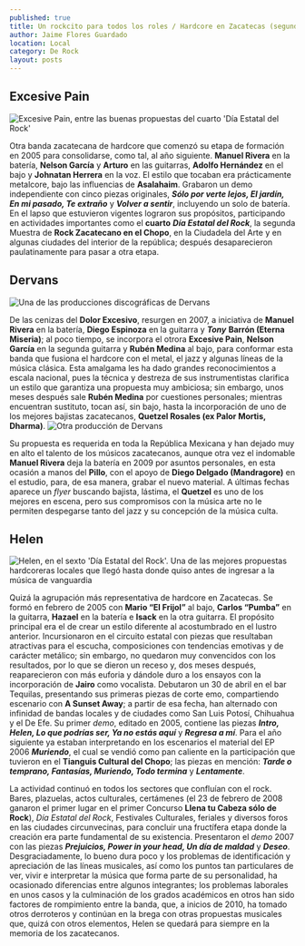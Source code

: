 ```yaml
---
published: true
title: Un rockcito para todos los roles / Hardcore en Zacatecas (segunda parte)
author: Jaime Flores Guardado
location: Local
category: De Rock
layout: posts
---
```


## Excesive Pain
![Excesive Pain, entre las buenas propuestas del cuarto 'Día Estatal del Rock'](http://i.imgur.com/EeMvVTym.jpg)

Otra banda zacatecana de hardcore que comenzó su etapa de formación en 2005 para consolidarse, como tal, al año siguiente. **Manuel Rivera** en la batería, **Nelson García** y **Arturo** en las guitarras, **Adolfo Hernández** en el bajo y **Johnatan Herrera** en la voz. El estilo que tocaban era prácticamente metalcore, bajo las influencias de **Asalahaim**. Grabaron un demo independiente con cinco piezas originales, _**Sólo por verte lejos, El jardín, En mi pasado, Te extraño**_ y _**Volver a sentir**_, incluyendo un solo de batería. En el lapso que estuvieron vigentes lograron sus propósitos, participando en actividades importantes como el **cuarto** _**Día Estatal del Rock**_, la segunda Muestra de **Rock Zacatecano en el Chopo**, en la Ciudadela del Arte y en algunas ciudades del interior de la república; después desaparecieron paulatinamente para pasar a otra etapa.

## Dervans
![Una de las producciones discográficas de Dervans](http://i.imgur.com/PQ4fLQIm.jpg)

De las cenizas del **Dolor Excesivo**, resurgen en 2007, a iniciativa de **Manuel Rivera** en la batería, **Diego Espinoza** en la guitarra y _**Tony**_ **Barrón (Eterna Miseria)**; al poco tiempo, se incorpora el otrora **Excesive Pain**, **Nelson García** en la segunda guitarra y **Rubén Medina** al bajo, para conformar esta banda que fusiona el hardcore con el metal, el jazz y algunas líneas de la música clásica. Esta amalgama les ha dado grandes reconocimientos a escala nacional, pues la técnica y destreza de sus instrumentistas clarifica un estilo que garantiza una propuesta muy ambiciosa; sin embargo, unos meses después sale **Rubén Medina** por cuestiones personales; mientras encuentran sustituto, tocan así, sin bajo, hasta la incorporación de uno de los mejores bajistas zacatecanos, **Quetzel Rosales (ex Palor Mortis, Dharma)**. 
![Otra producción de Dervans](http://i.imgur.com/6Ks3TdOm.jpg)

Su propuesta es requerida en toda la República Mexicana y han dejado muy en alto el talento de los músicos zacatecanos, aunque otra vez el indomable **Manuel Rivera** deja la batería en 2009 por asuntos personales, en esta ocasión a manos del **Pillo**, con el apoyo de **Diego Delgado (Mandragore)** en el estudio, para, de esa manera, grabar el nuevo material. A últimas fechas aparece un _flyer_ buscando bajista, lástima, el **Quetzel** es uno de los mejores en escena, pero sus compromisos con la música arte no le permiten despegarse tanto del jazz y su concepción de la música culta.

## Helen
![Helen, en el sexto 'Día Estatal del Rock'. Una de las mejores propuestas hardcoreras locales que llegó hasta donde quiso antes de ingresar a la música de vanguardia](http://i.imgur.com/qjXnwEWm.jpg)

Quizá la agrupación más representativa de hardcore en Zacatecas. Se formó en febrero de 2005 con **Mario “El Frijol”** al bajo, **Carlos “Pumba”** en la guitarra, **Hazael** en la batería e **Isack** en la otra guitarra. El propósito principal era el de crear un estilo diferente al acostumbrado en el lustro anterior. Incursionaron en el circuito estatal con piezas que resultaban atractivas para el escucha, composiciones con tendencias emotivas y de carácter metálico; sin embargo, no quedaron muy convencidos con los resultados, por lo que se dieron un receso y, dos meses después, reaparecieron con más euforia y dándole duro a los ensayos con la incorporación de **Jairo** como vocalista. Debutaron un 30 de abril en el bar Tequilas, presentando sus primeras piezas de corte emo, compartiendo escenario con **A Sunset Away**; a partir de esa fecha, han alternado con infinidad de bandas locales y de ciudades como San Luis Potosí, Chihuahua y el De Efe. Su primer _demo_, editado en 2005, contiene las piezas _**Intro, Helen, Lo que podrías ser, Ya no estás aquí**_ y _**Regresa a mí**_. Para el año siguiente ya estaban interpretando en los escenarios el material del EP 2006 _**Muriendo**_, el cual se vendió como pan caliente en la participación que tuvieron en el **Tianguis Cultural del Chopo**; las piezas en mención: _**Tarde o temprano, Fantasías, Muriendo, Todo termina**_ y _**Lentamente**_. 

La actividad continuó en todos los sectores que confluían con el rock. Bares, plazuelas, actos culturales, certámenes (el 23 de febrero de 2008 ganaron el primer lugar en el primer Concurso **Llena tu Cabeza sólo de Rock**), _Día Estatal del Rock_, Festivales Culturales, feriales y diversos foros en las ciudades circunvecinas, para concluir una fructífera etapa donde la creación era parte fundamental de su existencia. Presentaron el _demo_ 2007 con las piezas _**Prejuicios, Power in your head, Un día de maldad**_ y _**Deseo**_. Desgraciadamente, lo bueno dura poco y los problemas de identificación y apreciación de las líneas musicales, así como los puntos tan particulares de ver, vivir e interpretar la música que forma parte de su personalidad, ha ocasionado diferencias entre algunos integrantes; los problemas laborales en unos casos y la culminación de los grados académicos en otros han sido factores de rompimiento entre la banda, que, a inicios de 2010, ha tomado otros derroteros y continúan en la brega con otras propuestas musicales que, quizá con otros elementos, Helen se quedará para siempre en la memoria de los zacatecanos.
